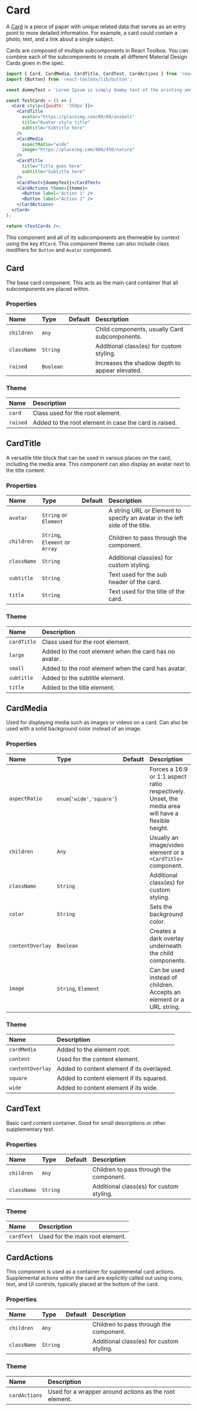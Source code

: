 # Card

A [Card](https://material.google.com/components/cards.html) is a piece of paper with unique related data that serves as an entry point to more detailed information. For example, a card could contain a photo, text, and a link about a single subject.

Cards are composed of multiple subcomponents in React Toolbox. You can combine each of the subcomponents to create all different Material Design Cards given in the spec.

<!-- example -->
```jsx
import { Card, CardMedia, CardTitle, CardText, CardActions } from 'react-toolbox/lib/card';
import {Button} from 'react-toolbox/lib/button';

const dummyText = 'Lorem Ipsum is simply dummy text of the printing and typesetting industry. Lorem Ipsum has been the industry\'s standard dummy text ever since the 1500s, when an unknown printer took a galley of type and scrambled it to make a type specimen book.';

const TestCards = () => (
  <Card style={{width: '350px'}}>
    <CardTitle
      avatar="https://placeimg.com/80/80/animals"
      title="Avatar style title"
      subtitle="Subtitle here"
    />
    <CardMedia
      aspectRatio="wide"
      image="https://placeimg.com/800/450/nature"
    />
    <CardTitle
      title="Title goes here"
      subtitle="Subtitle here"
    />
    <CardText>{dummyText}</CardText>
    <CardActions theme={theme}>
      <Button label="Action 1" />
      <Button label="Action 2" />
    </CardActions>
  </Card>
);

return <TestCards />;
```

This component and all of its subcomponents are themeable by context using the key `RTCard`. This component theme can also include class modifiers for `Button` and `Avatar` component.

## Card

The base card component. This acts as the main card container
that all subcomponents are placed within.

### Properties
| Name | Type | Default | Description |
|:-----|:-----|:-----|:-----|
| `children` | `Any` |  | Child components, usually Card subcomponents. |
| `className` | `String` |  | Additional class(es) for custom styling. |
| `raised` | `Boolean` |  | Increases the shadow depth to appear elevated. |

### Theme

| Name     | Description|
|:---------|:-----------|
| `card`   | Class used for the root element.|
| `raised` | Added to the root element in case the card is raised.|

## CardTitle
A versatile title block that can be used in various places on the card, including the media area. This component can also display an avatar next to the title content.

### Properties
| Name | Type | Default | Description |
|:-----|:-----|:-----|:-----|
| `avatar` | `String` or `Element` |  | A string URL or Element to specify an avatar in the left side of the title. |
| `children` | `String`, `Element` or `Array` |  | Children to pass through the component. |
| `className` | `String` |  | Additional class(es) for custom styling. |
| `subtitle` | `String` |  | Text used for the sub header of the card. |
| `title` | `String` |  | Text used for the title of the card.  |

### Theme

| Name     | Description|
|:---------|:-----------|
| `cardTitle` | Class used for the root element.|
| `large` | Added to the root element when the card has no avatar.|
| `small` | Added to the root element when the card has avatar.|
| `subtitle` | Added to the subtitle element.|
| `title` | Added to the title element.|

## CardMedia

Used for displaying media such as images or videos on a card. Can also be used with a solid background color instead of an image.

### Properties
| Name | Type | Default | Description |
|:-----|:-----|:-----|:-----|
| `aspectRatio` | `enum`(`'wide'`,`'square'`) |  | Forces a 16:9 or 1:1 aspect ratio respectively. Unset, the media area will have a flexible height. |
| `children` | `Any` |  | Usually an image/video element or a `<CardTitle>` component. |
| `className` | `String` |  | Additional class(es) for custom styling. |
| `color` | `String` |  | Sets the background color. |
| `contentOverlay` | `Boolean` |  | Creates a dark overlay underneath the child components. |
| `image` | `String`, `Element` |  | Can be used instead of children. Accepts an element or a URL string. |

### Theme

| Name     | Description|
|:---------|:-----------|
| `cardMedia` | Added to the element root.|
| `content` | Used for the content element.|
| `contentOverlay` | Added to content element if its overlayed.|
| `square` | Added to content element if its squared.|
| `wide` | Added to content element if its wide.|

## CardText
Basic card content container. Good for small descriptions or other supplementary text.

### Properties
| Name | Type | Default | Description |
|:-----|:-----|:-----|:-----|
| `children` | `Any` |  | Children to pass through the component. |
| `className` | `String` |  | Additional class(es) for custom styling. |

### Theme

| Name       | Description|
|:-----------|:-----------|
| `cardText` | Used for the main root element.|

## CardActions

This component is used as a container for supplemental card actions. Supplemental actions within the card are explicitly called out using icons, text, and UI controls, typically placed at the bottom of the card.

### Properties

| Name | Type | Default | Description |
|:-----|:-----|:-----|:-----|
| `children` | `Any` |  | Children to pass through the component. |
| `className` | `String` |  | Additional class(es) for custom styling. |

### Theme

| Name       | Description|
|:-----------|:-----------|
| `cardActions` | Used for a wrapper around actions as the root element.|
